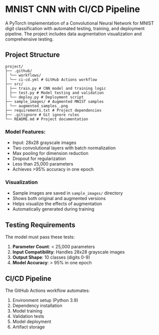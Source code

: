 # MNIST CNN with CI/CD Pipeline

A PyTorch implementation of a Convolutional Neural Network for MNIST digit classification with automated testing, training, and deployment pipeline. The project includes data augmentation visualization and comprehensive testing.

## Project Structure
```
project/
├── .github/
│ └── workflows/
│ └── ci-cd.yml # GitHub Actions workflow
├── src/
│ ├── train.py # CNN model and training logic
│ ├── test.py # Model testing and validation
│ └── deploy.py # Deployment script
├── sample_images/ # Augmented MNIST samples
│ └── augmented_samples_.png
├── requirements.txt # Project dependencies
├── .gitignore # Git ignore rules
└── README.md # Project documentation
```

### Model Features:
- Input: 28x28 grayscale images
- Two convolutional layers with batch normalization
- Max pooling for dimension reduction
- Dropout for regularization
- Less than 25,000 parameters
- Achieves >95% accuracy in one epoch


### Visualization
- Sample images are saved in `sample_images/` directory
- Shows both original and augmented versions
- Helps visualize the effects of augmentation
- Automatically generated during training

## Testing Requirements

The model must pass these tests:
1. **Parameter Count**: < 25,000 parameters
2. **Input Compatibility**: Handles 28x28 grayscale images
3. **Output Shape**: 10 classes (digits 0-9)
4. **Model Accuracy**: > 95% in one epoch

## CI/CD Pipeline

The GitHub Actions workflow automates:
1. Environment setup (Python 3.9)
2. Dependency installation
3. Model training
4. Validation tests
5. Model deployment
6. Artifact storage
